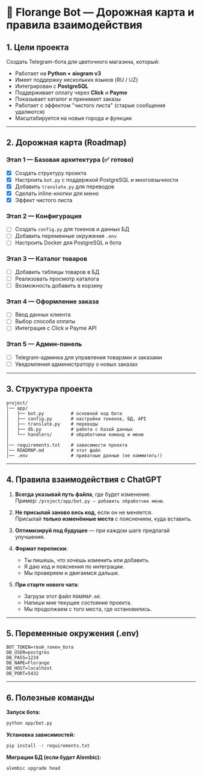 # 🌸 Florange Bot — Дорожная карта и правила взаимодействия

## 1. Цели проекта
Создать Telegram-бота для цветочного магазина, который:
- Работает на **Python + aiogram v3**
- Имеет поддержку нескольких языков (RU / UZ)
- Интегрирован с **PostgreSQL**
- Поддерживает оплату через **Click** и **Payme**
- Показывает каталог и принимает заказы
- Работает с эффектом "чистого листа" (старые сообщения удаляются)
- Масштабируется на новые города и функции

---

## 2. Дорожная карта (Roadmap)

### Этап 1 — Базовая архитектура (✅ готово)
- [x] Создать структуру проекта
- [x] Настроить `bot.py` с поддержкой PostgreSQL и многоязычности
- [x] Добавить `translate.py` для переводов
- [x] Сделать inline-кнопки для меню
- [x] Эффект чистого листа

### Этап 2 — Конфигурация
- [ ] Создать `config.py` для токенов и данных БД
- [ ] Добавить переменные окружения `.env`
- [ ] Настроить Docker для PostgreSQL и бота

### Этап 3 — Каталог товаров
- [ ] Добавить таблицы товаров в БД
- [ ] Реализовать просмотр каталога
- [ ] Возможность добавить в корзину

### Этап 4 — Оформление заказа
- [ ] Ввод данных клиента
- [ ] Выбор способа оплаты
- [ ] Интеграция с Click и Payme API

### Этап 5 — Админ-панель
- [ ] Telegram-админка для управления товарами и заказами
- [ ] Уведомления администратору о новых заказах

---

## 3. Структура проекта

```
project/
│── app/
│   ├── bot.py          # основной код бота
│   ├── config.py       # настройки токенов, БД, API
│   ├── translate.py    # переводы
│   ├── db.py           # работа с базой данных
│   └── handlers/       # обработчики команд и меню
│
│── requirements.txt    # зависимости проекта
│── ROADMAP.md          # этот файл
│── .env                # приватные данные (не коммитить!)
```

---

## 4. Правила взаимодействия с ChatGPT

1. **Всегда указывай путь файла**, где будет изменение.  
   Пример: `/project/app/bot.py — добавить обработчик меню`.

2. **Не присылай заново весь код**, если он не меняется.  
   Присылай **только изменённые места** с пояснением, куда вставить.

3. **Оптимизируй под будущее** — при каждом шаге предлагай улучшения.

4. **Формат переписки**:
   - Ты пишешь, что хочешь изменить или добавить.
   - Я даю код и пояснения по интеграции.
   - Мы проверяем и двигаемся дальше.

5. **При старте нового чата**:
   - Загрузи этот файл `ROADMAP.md`.
   - Напиши мне текущее состояние проекта.
   - Мы продолжаем с того места, где остановились.

---

## 5. Переменные окружения (.env)
```
BOT_TOKEN=твой_токен_бота
DB_USER=postgres
DB_PASS=1234
DB_NAME=Florange
DB_HOST=localhost
DB_PORT=5432
```

---

## 6. Полезные команды

**Запуск бота:**
```bash
python app/bot.py
```

**Установка зависимостей:**
```bash
pip install -r requirements.txt
```

**Миграции БД (если будет Alembic):**
```bash
alembic upgrade head
```
